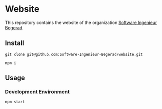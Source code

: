 # Website
This repository contains the website of the organization
[Software Ingenieur Begerad](https://swingbe.de).

## Install

```
git clone git@github.com:Software-Ingenieur-Begerad/website.git

npm i
```


## Usage

### Development Environment

```
npm start
```
